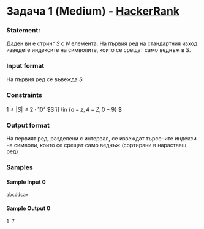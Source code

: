 # Задача 1 (Medium) - [HackerRank](<https://www.hackerrank.com/contests/test-1697304732/challenges/1-6-6>)


### Statement:

Даден ви е стринг $S$ с $N$ елемента. На първия ред на стандартния изход изведете индексите на символите, които се срещат само веднъж в $S$.


### Input format

На първия ред се въвежда $S$

### Constraints

 $1 \le |S| \le 2\cdot10^7$
$S[i] \in $\{a -  z, A - Z, 0 - 9\}$ $


### Output format

На первият ред, разделени с интервал, се извеждат търсените индекси на символи, които се срещат само веднъж (сортирани в нарастващ ред)


### Samples


#### Sample Input 0
```
abcddcax
```

#### Sample Output 0
```
1 7
```
